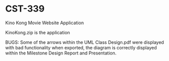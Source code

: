 # CST-339
Kino Kong Movie Website Application

KinoKong.zip is the application

BUGS:
Some of the arrows within the UML Class Design.pdf were displayed with bad functionality when exported, the diagram is correctly displayed within the Milestone Design Report and Presentation.
